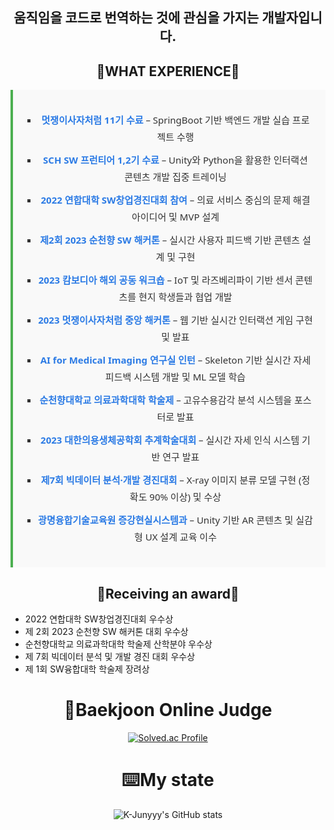 <style>
  .experience-container {
    background-color: #f9f9f9;
    border-left: 4px solid #4CAF50;
    padding: 20px;
    font-family: 'Segoe UI', Tahoma, Geneva, Verdana, sans-serif;
    font-size: 15px;
    line-height: 1.8;
    color: #333;
    max-width: 800px;
    margin: 0 auto;
  }

  .experience-container ul {
    list-style-type: square;
    padding-left: 20px;
  }

  .experience-container li {
    margin-bottom: 10px;
  }

  .highlight {
    color: #2c7be5;
    font-weight: 600;
  }
</style>

<div align="center">
  
## 움직임을 코드로 번역하는 것에 관심을 가지는 개발자입니다.
<!--![제리인사-존중](https://github.com/morningB/morningB/assets/114423035/d8f769c6-d3f3-471a-9c3d-c4731c0f8524)


<!--<img style="display:inline-block" width="50%" src="https://github.com/morningB/morningB/assets/114423035/82319382-2323-4cd3-9c40-b9c57cf5b79e.gif"/>-->

<!--
## 😎stack😎

<img src="https://img.shields.io/badge/HTML-E34F26?style=flat-square&logo=HTML5&logoColor=white"/>
<img src="https://img.shields.io/badge/CSS3-F68212?style=flat-square&logo=CSS3&logoColor=white"/>
<img src="https://img.shields.io/badge/Java-FF0000.svg?&style=flat&logo=Java&logoColor=white"/> 
<img src="https://img.shields.io/badge/python-3776AB?style=flat&logo=python&logoColor=white"/>
<img src="https://img.shields.io/badge/JavaScript-F7DF1E?style=flat-square&logo=JavaScript&logoColor=white"/>
<img src="https://img.shields.io/badge/React-61DAFB?style=flat-square&logo=React&logoColor=white"/><br>
<img src="https://img.shields.io/badge/C-A8B9CC?style=for-the-badge&logo=C&logoColor=white">

-->
##  🤔WHAT EXPERIENCE🤔

<div class="experience-container">
  <ul>
    <li><span class="highlight">멋쟁이사자처럼 11기 수료</span> – SpringBoot 기반 백엔드 개발 실습 프로젝트 수행</li>
    <li><span class="highlight">SCH SW 프런티어 1,2기 수료</span> – Unity와 Python을 활용한 인터랙션 콘텐츠 개발 집중 트레이닝</li>
    <li><span class="highlight">2022 연합대학 SW창업경진대회 참여</span> – 의료 서비스 중심의 문제 해결 아이디어 및 MVP 설계</li>
    <li><span class="highlight">제2회 2023 순천향 SW 해커톤</span> – 실시간 사용자 피드백 기반 콘텐츠 설계 및 구현</li>
    <li><span class="highlight">2023 캄보디아 해외 공동 워크숍</span> – IoT 및 라즈베리파이 기반 센서 콘텐츠를 현지 학생들과 협업 개발</li>
    <li><span class="highlight">2023 멋쟁이사자처럼 중앙 해커톤</span> – 웹 기반 실시간 인터랙션 게임 구현 및 발표</li>
    <li><span class="highlight">AI for Medical Imaging 연구실 인턴</span> – Skeleton 기반 실시간 자세 피드백 시스템 개발 및 ML 모델 학습</li>
    <li><span class="highlight">순천향대학교 의료과학대학 학술제</span> – 고유수용감각 분석 시스템을 포스터로 발표</li>
    <li><span class="highlight">2023 대한의용생체공학회 추계학술대회</span> – 실시간 자세 인식 시스템 기반 연구 발표</li>
    <li><span class="highlight">제7회 빅데이터 분석·개발 경진대회</span> – X-ray 이미지 분류 모델 구현 (정확도 90% 이상) 및 수상</li>
    <li><span class="highlight">광명융합기술교육원 증강현실시스템과</span> – Unity 기반 AR 콘텐츠 및 실감형 UX 설계 교육 이수</li>
  </ul>
</div>



## 🎉Receiving an award🎉

<div align="left">
  <ul>
   <li> 2022 연합대학 SW창업경진대회 우수상</li>   
   <li> 제 2회 2023 순천향 SW 해커톤 대회 우수상</li>
     <li> 순천향대학교 의료과학대학 학술제 산학분야 우수상</li>
    <li>제 7회 빅데이터 분석 및 개발 경진 대회 우수상</li>
    <li>제 1회 SW융합대학 학술제 장려상</li>
  </ul>
</div>

<!--
## 🌃myblog🌃
[![Velog's GitHub stats](https://velog-readme-stats.vercel.app/api/badge?name=joowon)](https://velog.io/@yjw001205)
-->
# 🚩Baekjoon Online Judge

[![Solved.ac Profile](http://mazassumnida.wtf/api/generate_badge?boj=yjw001205)](https://solved.ac/yjw001205)

# ⌨️My state

![K-Junyyy's GitHub stats](https://github-readme-stats.vercel.app/api?username=morningB&show_icons=true&theme=tokyonight)




<!--
<img src="https://img.shields.io/badge/C%20language-A8B9CC?style=for-the-badge&logo=C&logoColor=black">
                                          여기가 언어 / 색상 코드                    로고

**morningB/morningB** is a ✨ _special_ ✨ repository because its `README.md` (this file) appears on your GitHub profile.

Here are some ideas to get you started:

- 🔭 I’m currently working on ...
- 🌱 I’m currently learning ...
- 👯 I’m looking to collaborate on ...
- 🤔 I’m looking for help with ...
- 💬 Ask me about ...
- 📫 How to reach me: ...
- 😄 Pronouns: ...
- ⚡ Fun fact: ...
-->
